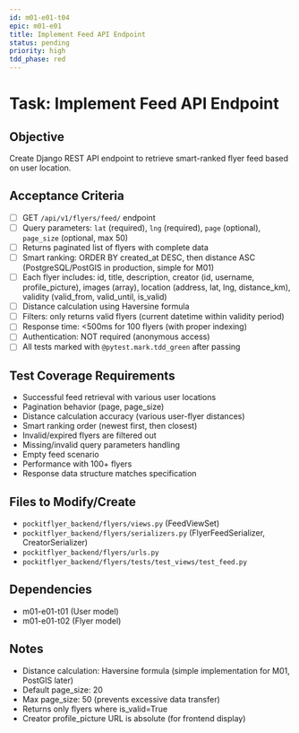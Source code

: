 ```yaml
---
id: m01-e01-t04
epic: m01-e01
title: Implement Feed API Endpoint
status: pending
priority: high
tdd_phase: red
---
```


# Task: Implement Feed API Endpoint

## Objective
Create Django REST API endpoint to retrieve smart-ranked flyer feed based on user location.

## Acceptance Criteria
- [ ] GET `/api/v1/flyers/feed/` endpoint
- [ ] Query parameters: `lat` (required), `lng` (required), `page` (optional), `page_size` (optional, max 50)
- [ ] Returns paginated list of flyers with complete data
- [ ] Smart ranking: ORDER BY created_at DESC, then distance ASC (PostgreSQL/PostGIS in production, simple for M01)
- [ ] Each flyer includes: id, title, description, creator (id, username, profile_picture), images (array), location (address, lat, lng, distance_km), validity (valid_from, valid_until, is_valid)
- [ ] Distance calculation using Haversine formula
- [ ] Filters: only returns valid flyers (current datetime within validity period)
- [ ] Response time: <500ms for 100 flyers (with proper indexing)
- [ ] Authentication: NOT required (anonymous access)
- [ ] All tests marked with `@pytest.mark.tdd_green` after passing

## Test Coverage Requirements
- Successful feed retrieval with various user locations
- Pagination behavior (page, page_size)
- Distance calculation accuracy (various user-flyer distances)
- Smart ranking order (newest first, then closest)
- Invalid/expired flyers are filtered out
- Missing/invalid query parameters handling
- Empty feed scenario
- Performance with 100+ flyers
- Response data structure matches specification

## Files to Modify/Create
- `pockitflyer_backend/flyers/views.py` (FeedViewSet)
- `pockitflyer_backend/flyers/serializers.py` (FlyerFeedSerializer, CreatorSerializer)
- `pockitflyer_backend/flyers/urls.py`
- `pockitflyer_backend/flyers/tests/test_views/test_feed.py`

## Dependencies
- m01-e01-t01 (User model)
- m01-e01-t02 (Flyer model)

## Notes
- Distance calculation: Haversine formula (simple implementation for M01, PostGIS later)
- Default page_size: 20
- Max page_size: 50 (prevents excessive data transfer)
- Returns only flyers where is_valid=True
- Creator profile_picture URL is absolute (for frontend display)
